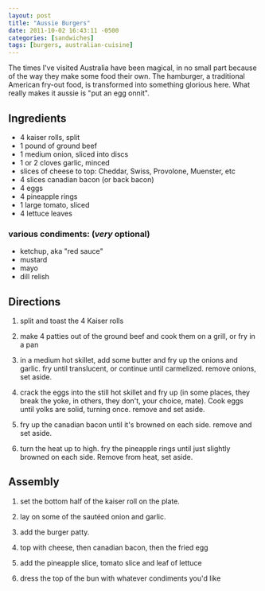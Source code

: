 ```yaml
---
layout: post
title: "Aussie Burgers"
date: 2011-10-02 16:43:11 -0500
categories: [sandwiches]
tags: [burgers, australian-cuisine]
---
```


The times I've visited Australia have been magical, in no small part
because of the way they make some food their own. The hamburger, a
traditional American fry-out food, is transformed into something
glorious here. What really makes it aussie is "put an egg onnit".


## Ingredients

* 4 kaiser rolls, split
* 1 pound of ground beef
* 1 medium onion, sliced into discs
* 1 or 2 cloves garlic, minced
* slices of cheese to top: Cheddar, Swiss, Provolone, Muenster, etc
* 4 slices canadian bacon (or back bacon)
* 4 eggs
* 4 pineapple rings
* 1 large tomato, sliced
* 4 lettuce leaves

### various condiments: (*very* optional)

* ketchup, aka "red sauce"
* mustard
* mayo
* dill relish


## Directions

1.  split and toast the 4 Kaiser rolls

1.  make 4 patties out of the ground beef and cook them on a grill, or fry in a pan

1.  in a medium hot skillet, add some butter and fry up the onions and garlic. fry until translucent, or continue until carmelized. remove onions, set aside. 

1.  crack the eggs into the still hot skillet and fry up (in some places, they break the yoke, in others, they don't, your choice, mate). Cook eggs until yolks are solid, turning once. remove and set aside.

1.  fry up the canadian bacon until it's browned on each side. remove and set aside.

1.  turn the heat up to high. fry the pineapple rings until just slightly browned on each side. Remove from heat, set aside.


## Assembly

1.  set the bottom half of the kaiser roll on the plate.

1.  lay on some of the sautéed onion and garlic.

1.  add the burger patty.

1.  top with cheese, then canadian bacon, then the fried egg

1.  add the pineapple slice, tomato slice and leaf of lettuce

1.  dress the top of the bun with whatever condiments you'd like

